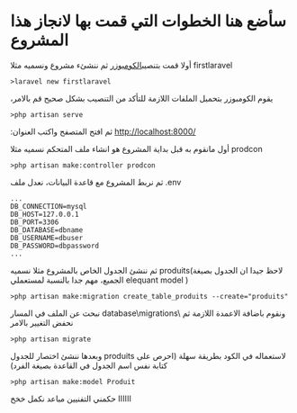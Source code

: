 # سأضع هنا الخطوات التي قمت بها لانجاز هذا المشروع
أولا قمت بتنصيب[الكومبوزر](https://getcomposer.org/download/)
ثم ننشئء مشروع ونسميه مثلا firstlaravel
```
>laravel new firstlaravel
```
،يقوم الكومبوزر بتحميل الملفات اللازمة
للتأكد من التنصيب بشكل صحيح قم بالامر 
```
>php artisan serve
```
:ثم افتح المتصفح واكتب العنوان
[http://localhost:8000/](http://localhost:8000/)

أول مانقوم به قبل بداية المشروع هو انشاء ملف المتحكم نسميه مثلا prodcon
```
>php artisan make:controller prodcon
```
ثم نربط المشروع مع قاعدة البيانات، نعدل ملف .env 
```
...
DB_CONNECTION=mysql
DB_HOST=127.0.0.1
DB_PORT=3306
DB_DATABASE=dbname
DB_USERNAME=dbuser
DB_PASSWORD=dbpassword
...
```
ثم ننشئ الجدول الخاص بالمشروع مثلا نسميه produits(لاحظ جيدا ان الجدول بصيغة الجميع، مهم جدا بالنسبة لمستعملي elequant model )
```
>php artisan make:migration create_table_produits --create="produits"
```
نبحث عن الملف في المسار database\migrations\ ونقوم باضافة الاعمدة اللازمة ثم نحفض التغيير بالامر
```
>php artisan migrate
```
وبعدها ننشئ اختصار للجدول produits لاستعماله في الكود بطريقة سهلة (احرص على كتابة نفس اسم الجدول في القاعدة بصيغة الفرد)
```
>php artisan make:model Produit
```
اااااا حكمني التفنيين مباعد نكمل خخخ
